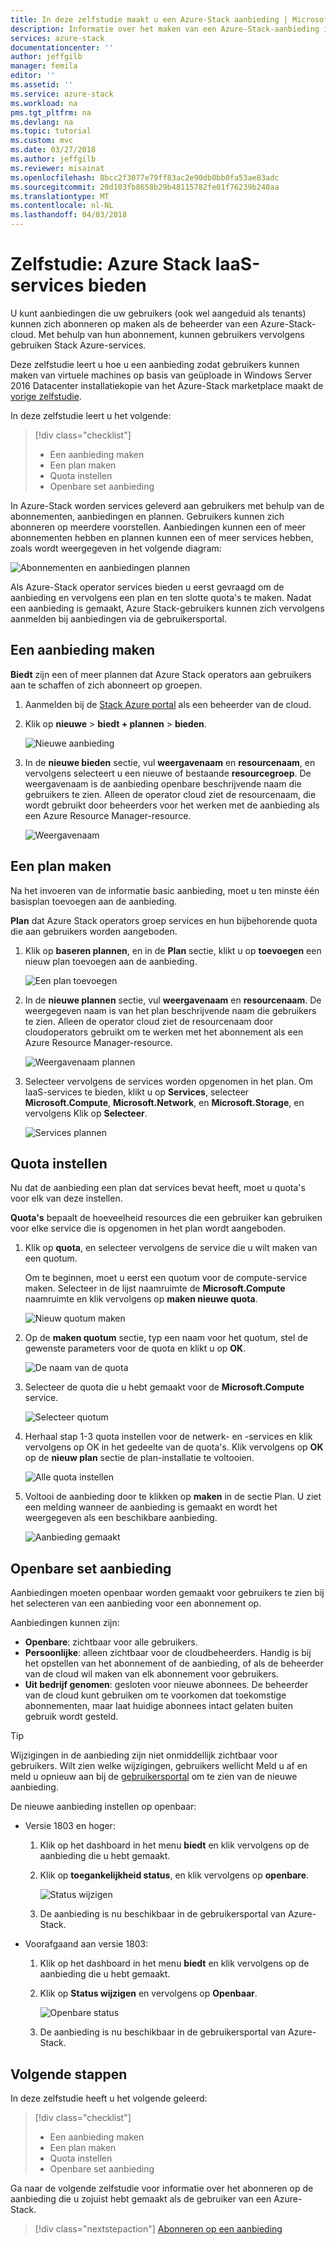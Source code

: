 ```yaml
---
title: In deze zelfstudie maakt u een Azure-Stack aanbieding | Microsoft Docs
description: Informatie over het maken van een Azure-Stack-aanbieding inclusief plannen en quota's.
services: azure-stack
documentationcenter: ''
author: jeffgilb
manager: femila
editor: ''
ms.assetid: ''
ms.service: azure-stack
ms.workload: na
pms.tgt_pltfrm: na
ms.devlang: na
ms.topic: tutorial
ms.custom: mvc
ms.date: 03/27/2018
ms.author: jeffgilb
ms.reviewer: misainat
ms.openlocfilehash: 8bcc2f3077e79ff83ac2e90db0bb0fa53ae83adc
ms.sourcegitcommit: 20d103fb8658b29b48115782fe01f76239b240aa
ms.translationtype: MT
ms.contentlocale: nl-NL
ms.lasthandoff: 04/03/2018
---
```

# <a name="tutorial-offer-azure-stack-iaas-services"></a>Zelfstudie: Azure Stack IaaS-services bieden
U kunt aanbiedingen die uw gebruikers (ook wel aangeduid als tenants) kunnen zich abonneren op maken als de beheerder van een Azure-Stack-cloud. Met behulp van hun abonnement, kunnen gebruikers vervolgens gebruiken Stack Azure-services.

Deze zelfstudie leert u hoe u een aanbieding zodat gebruikers kunnen maken van virtuele machines op basis van geüploade in Windows Server 2016 Datacenter installatiekopie van het Azure-Stack marketplace maakt de [vorige zelfstudie](asdk-marketplace-item.md).

In deze zelfstudie leert u het volgende:

> [!div class="checklist"]
> * Een aanbieding maken
> * Een plan maken
> * Quota instellen
> * Openbare set aanbieding

In Azure-Stack worden services geleverd aan gebruikers met behulp van de abonnementen, aanbiedingen en plannen. Gebruikers kunnen zich abonneren op meerdere voorstellen. Aanbiedingen kunnen een of meer abonnementen hebben en plannen kunnen een of meer services hebben, zoals wordt weergegeven in het volgende diagram:

![Abonnementen en aanbiedingen plannen](media/asdk-offer-services/sop.png)

Als Azure-Stack operator services bieden u eerst gevraagd om de aanbieding en vervolgens een plan en ten slotte quota's te maken. Nadat een aanbieding is gemaakt, Azure Stack-gebruikers kunnen zich vervolgens aanmelden bij aanbiedingen via de gebruikersportal.

## <a name="create-an-offer"></a>Een aanbieding maken
**Biedt** zijn een of meer plannen dat Azure Stack operators aan gebruikers aan te schaffen of zich abonneert op groepen.

1. Aanmelden bij de [Stack Azure portal](https://adminportal.local.azurestack.external) als een beheerder van de cloud.

2. Klik op **nieuwe** > **biedt + plannen** > **bieden**.

   ![Nieuwe aanbieding](media/asdk-offer-services/new-offer.png)

2. In de **nieuwe bieden** sectie, vul **weergavenaam** en **resourcenaam**, en vervolgens selecteert u een nieuwe of bestaande **resourcegroep**. De weergavenaam is de aanbieding openbare beschrijvende naam die gebruikers te zien. Alleen de operator cloud ziet de resourcenaam, die wordt gebruikt door beheerders voor het werken met de aanbieding als een Azure Resource Manager-resource.

   ![Weergavenaam](media/asdk-offer-services/offer-display-name.png)


## <a name="create-a-plan"></a>Een plan maken
Na het invoeren van de informatie basic aanbieding, moet u ten minste één basisplan toevoegen aan de aanbieding. 

**Plan** dat Azure Stack operators groep services en hun bijbehorende quota die aan gebruikers worden aangeboden.

1. Klik op **baseren plannen**, en in de **Plan** sectie, klikt u op **toevoegen** een nieuw plan toevoegen aan de aanbieding.

   ![Een plan toevoegen](media/asdk-offer-services/new-plan.png)

2. In de **nieuwe plannen** sectie, vul **weergavenaam** en **resourcenaam**. De weergegeven naam is van het plan beschrijvende naam die gebruikers te zien. Alleen de operator cloud ziet de resourcenaam door cloudoperators gebruikt om te werken met het abonnement als een Azure Resource Manager-resource.

   ![Weergavenaam plannen](media/asdk-offer-services/plan-display-name.png)

3. Selecteer vervolgens de services worden opgenomen in het plan. Om IaaS-services te bieden, klikt u op **Services**, selecteer **Microsoft.Compute**, **Microsoft.Network**, en **Microsoft.Storage**, en vervolgens Klik op **Selecteer**.

   ![Services plannen](media/asdk-offer-services/select-services.png)


## <a name="set-quotas"></a>Quota instellen
Nu dat de aanbieding een plan dat services bevat heeft, moet u quota's voor elk van deze instellen. 

**Quota's** bepaalt de hoeveelheid resources die een gebruiker kan gebruiken voor elke service die is opgenomen in het plan wordt aangeboden.

1. Klik op **quota**, en selecteer vervolgens de service die u wilt maken van een quotum. 

   Om te beginnen, moet u eerst een quotum voor de compute-service maken. Selecteer in de lijst naamruimte de **Microsoft.Compute** naamruimte en klik vervolgens op **maken nieuwe quota**.
   
   ![Nieuw quotum maken](media/asdk-offer-services/create-quota.png)

2. Op de **maken quotum** sectie, typ een naam voor het quotum, stel de gewenste parameters voor de quota en klikt u op **OK**.

   ![De naam van de quota](media/asdk-offer-services/quota-properties.png)

3. Selecteer de quota die u hebt gemaakt voor de **Microsoft.Compute** service.

   ![Selecteer quotum](media/asdk-offer-services/set-quota.png)

4. Herhaal stap 1-3 quota instellen voor de netwerk- en -services en klik vervolgens op OK in het gedeelte van de quota's. Klik vervolgens op **OK** op de **nieuw plan** sectie de plan-installatie te voltooien. 

   ![Alle quota instellen](media/asdk-offer-services/all-quotas-set.png)

5. Voltooi de aanbieding door te klikken op **maken** in de sectie Plan. U ziet een melding wanneer de aanbieding is gemaakt en wordt het weergegeven als een beschikbare aanbieding.

   ![Aanbieding gemaakt](media/asdk-offer-services/offer-complete.png)

## <a name="set-offer-to-public"></a>Openbare set aanbieding
Aanbiedingen moeten openbaar worden gemaakt voor gebruikers te zien bij het selecteren van een aanbieding voor een abonnement op. 

Aanbiedingen kunnen zijn:
- **Openbare**: zichtbaar voor alle gebruikers.
- **Persoonlijke**: alleen zichtbaar voor de cloudbeheerders. Handig is bij het opstellen van het abonnement of de aanbieding, of als de beheerder van de cloud wil maken van elk abonnement voor gebruikers.
- **Uit bedrijf genomen**: gesloten voor nieuwe abonnees. De beheerder van de cloud kunt gebruiken om te voorkomen dat toekomstige abonnementen, maar laat huidige abonnees intact gelaten buiten gebruik wordt gesteld.

> [!TIP]
> Wijzigingen in de aanbieding zijn niet onmiddellijk zichtbaar voor gebruikers. Wilt zien welke wijzigingen, gebruikers wellicht Meld u af en meld u opnieuw aan bij de [gebruikersportal](https://portal.local.azurestack.external) om te zien van de nieuwe aanbieding.

De nieuwe aanbieding instellen op openbaar: 
   - Versie 1803 en hoger: 
     1. Klik op het dashboard in het menu **biedt** en klik vervolgens op de aanbieding die u hebt gemaakt.

     2. Klik op **toegankelijkheid status**, en klik vervolgens op **openbare**.

        ![Status wijzigen](media/asdk-offer-services/change-state.png)

     3. De aanbieding is nu beschikbaar in de gebruikersportal van Azure-Stack.


   - Voorafgaand aan versie 1803:  
     1. Klik op het dashboard in het menu **biedt** en klik vervolgens op de aanbieding die u hebt gemaakt.

     2. Klik op **Status wijzigen** en vervolgens op **Openbaar**.

        ![Openbare status](media/asdk-offer-services/set-public.png)

     3. De aanbieding is nu beschikbaar in de gebruikersportal van Azure-Stack.

## <a name="next-steps"></a>Volgende stappen

In deze zelfstudie heeft u het volgende geleerd:

> [!div class="checklist"]
> * Een aanbieding maken
> * Een plan maken
> * Quota instellen
> * Openbare set aanbieding

Ga naar de volgende zelfstudie voor informatie over het abonneren op de aanbieding die u zojuist hebt gemaakt als de gebruiker van een Azure-Stack.

> [!div class="nextstepaction"]
> [Abonneren op een aanbieding](asdk-subscribe-services.md)